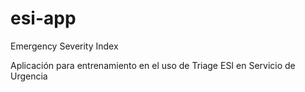 # esi-app
Emergency Severity Index


Aplicación para entrenamiento en el uso de Triage ESI en Servicio de Urgencia
